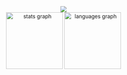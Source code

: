 <div align="center">
  <img src="https://lanyard-profile-readme.vercel.app/api/819487549768728597"/>
</div>
<div align="center">
  <img src="https://github-readme-stats.vercel.app/api?username=guzamak&hide_title=false&hide_rank=false&show_icons=true&include_all_commits=true&count_private=true&disable_animations=false&theme=dracula&locale=en&hide_border=false" height="150" alt="stats graph"  />
  <img src="https://github-readme-stats.vercel.app/api/top-langs?username=guzamak&locale=en&hide_title=false&layout=compact&card_width=320&langs_count=5&theme=dracula&hide_border=false" height="150" alt="languages graph"  />
</div>

